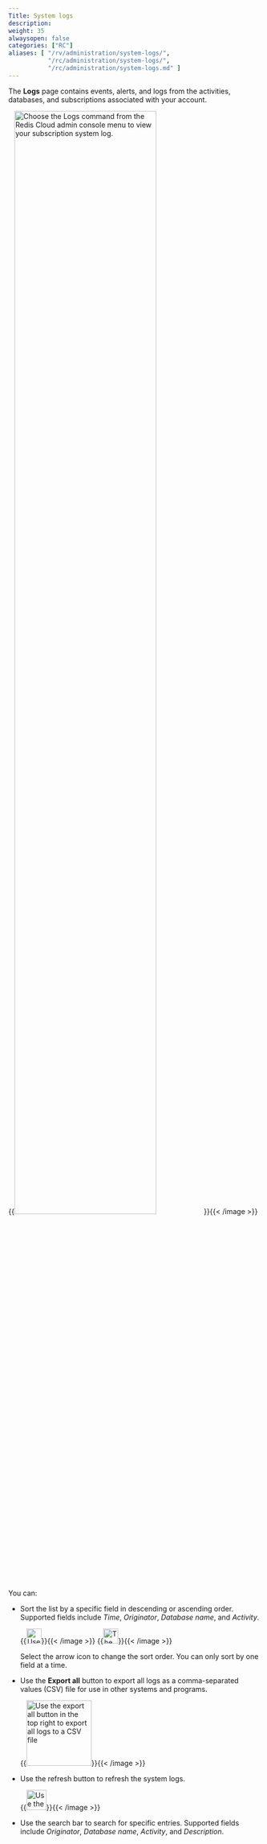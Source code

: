 ```yaml
---
Title: System logs
description:
weight: 35
alwaysopen: false
categories: ["RC"]
aliases: [ "/rv/administration/system-logs/",
           "/rc/administration/system-logs/",
           "/rc/administration/system-logs.md" ]
---
```

The **Logs** page contains events, alerts, and logs from the activities, databases, and subscriptions associated with your account.

{{<image filename="images/rc/system-logs.png" alt="Choose the Logs command from the Redis Cloud admin console menu to view your subscription system log." width="75%">}}{{< /image >}} 

You can:

* Sort the list by a specific field in descending or ascending order. Supported fields include *Time*, *Originator*, *Database name*, and *Activity*.

    {{<image filename="images/rc/icon-database-list-sort-ascending.png" alt="Use the arrows in the list header to sort the list." width="30px">}}{{< /image >}}&nbsp;{{<image filename="images/rc/icon-database-list-sort-descending.png" alt="The direction of the arrow corresponds to the direction of the sort." width="30px">}}{{< /image >}}    
    
    Select the arrow icon to change the sort order.  You can only sort by one field at a time.

* Use the **Export all** button to export all logs as a comma-separated values (CSV) file for use in other systems and programs.

    {{<image filename="images/rc/system-logs-export.png" alt="Use the export all button in the top right to export all logs to a CSV file" width="130px">}}{{< /image >}} 

* Use the refresh button to refresh the system logs.

    {{<image filename="images/rc/system-logs-refresh.png" alt="Use the refresh button in the top right to refresh the system logs" width="40px">}}{{< /image >}}

* Use the search bar to search for specific entries. Supported fields include *Originator*, *Database name*, *Activity*, and *Description*.